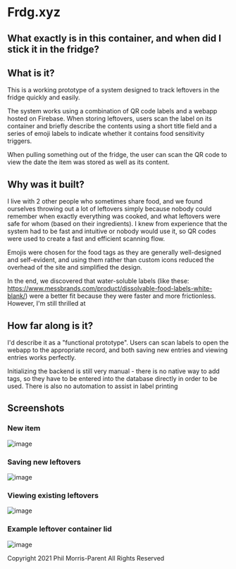 # Frdg.xyz
## What exactly is in this container, and when did I stick it in the fridge?

## What is it?
This is a working prototype of a system designed to track leftovers in the fridge quickly and easily.

The system works using a combination of QR code labels and a webapp hosted on Firebase. When storing leftovers, users scan the label on its container and briefly describe the contents using a short title field and a series of emoji labels to indicate whether it contains food sensitivity triggers.

When pulling something out of the fridge, the user can scan the QR code to view the date the item was stored as well as its content.

## Why was it built?
I live with 2 other people who sometimes share food, and we found ourselves throwing out a lot of leftovers simply because nobody could remember when exactly everything was cooked, and what leftovers were safe for whom (based on their ingredients). I knew from experience that the system had to be fast and intuitive or nobody would use it, so QR codes were used to create a fast and efficient scanning flow. 

Emojis were chosen for the food tags as they are generally well-designed and self-evident, and using them rather than custom icons reduced the overhead of the site and simplified the design.

In the end, we discovered that water-soluble labels (like these: https://www.messbrands.com/product/dissolvable-food-labels-white-blank/) were a better fit because they were faster and more frictionless. However, I'm still thrilled at 

## How far along is it?
I'd describe it as a "functional prototype". Users can scan labels to open the webapp to the appropriate record, and both saving new entries and viewing entries works perfectly.

Initializing the backend is still very manual - there is no native way to add tags, so they have to be entered into the database directly in order to be used. There is also no automation to assist in label printing

## Screenshots
### New item
![image](https://github.com/phillmp/kitchenapp/assets/8772256/5f543a8a-1e6c-4edf-bb07-200bb33ee5d1)

### Saving new leftovers 
![image](https://github.com/phillmp/kitchenapp/assets/8772256/fd211322-7564-49b1-8da2-e53fd99848c8)

### Viewing existing leftovers
![image](https://github.com/phillmp/kitchenapp/assets/8772256/eb663ec4-0f43-49b4-ab3c-10a5c4cb5035)

### Example leftover container lid
![image](https://github.com/phillmp/kitchenapp/assets/8772256/d2ab1e5f-d198-4d5f-9d43-c6cb6d169606)






Copyright 2021 Phil Morris-Parent
All Rights Reserved
